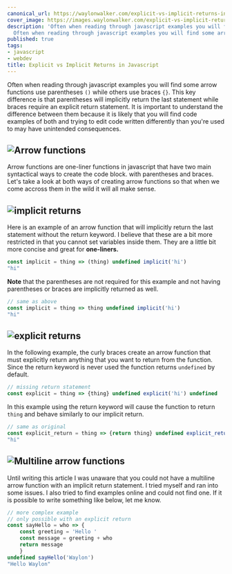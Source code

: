 ```yaml
---
canonical_url: https://waylonwalker.com/explicit-vs-implicit-returns-in-javascript/
cover_image: https://images.waylonwalker.com/explicit-vs-implicit-returns-in-javascript.png
description: 'Often when reading through javascript examples you will find some arrow
  Often when reading through javascript examples you will find some arrow Arrow functions '
published: true
tags:
- javascript
- webdev
title: Explicit vs Implicit Returns in Javascript
---
```


Often when reading through javascript examples you will find some arrow functions use parentheses `()` while others use braces `{}`.  This key difference is that parentheses will implicitly return the last statement while braces require an explicit return statement.  It is important to understand the difference between them because it is likely that you will find code examples of both and trying to edit code written differently than you're used to may have unintended consequences.

## ![Arrow functions](https://images.waylonwalker.com/explicit-vs-implicit-returns-in-javascript-1.png)

Arrow functions are one-liner functions in javascript that have two main syntactical ways to create the code block.  with parentheses and braces.  Let's take a look at both ways of creating arrow functions so that when we come accross them in the wild it will all make sense.

## ![implicit returns](https://images.waylonwalker.com/explicit-vs-implicit-returns-in-javascript-2.png)

Here is an example of an arrow function that will implicitly return the last statement without the return keyword.  I believe that these are a bit more restricted in that you cannot set variables inside them.  They are a little bit more concise and great for **one-liners.**

``` javascript
const implicit = thing => (thing) undefined implicit('hi')
"hi"
```

**Note** that the parentheses are not required for this example and not having
parentheses or braces are implicitly returned as well.

``` javascript
// same as above
const implicit = thing => thing undefined implicit('hi')
"hi"
```

## ![explicit returns](https://images.waylonwalker.com/explicit-vs-implicit-returns-in-javascript-3.png)

In the following example, the curly braces create an arrow function that must explicitly return anything that you want to return from the function. Since the return keyword is never used the function returns `undefined` by default.

``` javascript
// missing return statement
const explicit = thing => {thing} undefined explicit('hi') undefined
```

In this example using the return keyword will cause the function to return `thing` and behave similarly to our implicit return.

``` javascript
// same as original
const explicit_return = thing => {return thing} undefined explicit_return('hi')
"hi"
```

## ![Multiline arrow functions](https://images.waylonwalker.com/explicit-vs-implicit-returns-in-javascript-4.png)

Until writing this article I was unaware that you could not have a multiline arrow function with an implicit return statement.  I tried myself and ran into some issues. I also tried to find examples online and could not find one.  If it is possible to write something like below, let me know.

``` javascript
// more complex example
// only possible with an explicit return
const sayHello = who => {
    const greeting = 'Hello '
    const message = greeting + who
    return message
    }
undefined sayHello('Waylon')
"Hello Waylon"
```